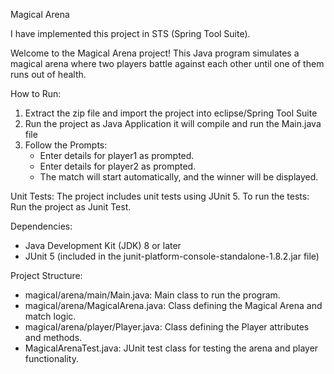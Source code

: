 Magical Arena

I have implemented this project in STS (Spring Tool Suite).

Welcome to the Magical Arena project! This Java program simulates a magical arena where two players battle against each other until one of them runs out of health.

How to Run:

1. Extract the zip file and import the project into eclipse/Spring Tool Suite
2. Run the project as Java Application it will compile and run the Main.java file
3. Follow the Prompts:
     * Enter details for player1 as prompted.
     * Enter details for player2 as prompted.
     * The match will start automatically, and the winner will be displayed.

Unit Tests:
The project includes unit tests using JUnit 5. 
To run the tests: Run the project as Junit Test.

Dependencies:

* Java Development Kit (JDK) 8 or later
* JUnit 5 (included in the junit-platform-console-standalone-1.8.2.jar file)



Project Structure:

* magical/arena/main/Main.java: Main class to run the program.
* magical/arena/MagicalArena.java: Class defining the Magical Arena and match logic.
* magical/arena/player/Player.java: Class defining the Player attributes and methods.
* MagicalArenaTest.java: JUnit test class for testing the arena and player functionality.

    

